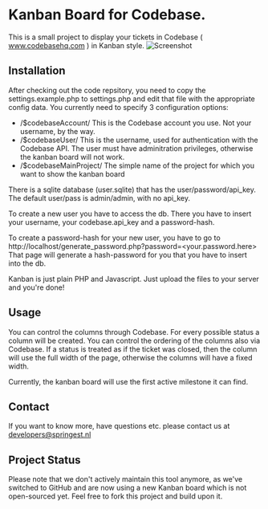 Kanban Board for Codebase. 
======

This is a small project to display your tickets in Codebase ( www.codebasehq.com ) in Kanban style.
![Screenshot](https://img.skitch.com/20110421-nyyty951c1qr7ttqj2623wujdy.png)

Installation
------------

After checking out the code repsitory, you need to copy the settings.example.php to settings.php and edit that file with the appropriate config data. You currently need to specify 3 configuration options:

* /$codebaseAccount/ This is the Codebase account you use. Not your username, by the way.
* /$codebaseUser/ This is the username, used for authentication with the Codebase API. The user must have adminitration privileges, otherwise the kanban board will not work.
* /$codebaseMainProject/ The simple name of the project for which you want to show the kanban board

There is a sqlite database (user.sqlite) that has the user/password/api_key. 
The default user/pass is admin/admin, with no api_key.

To create a new user you have to access the db. There you have to insert
your username, your codebase.api_key and a password-hash.

To create a password-hash for your new user, you have to go to http://localhost/generate_password.php?password=<your.password.here> 
That page will generate a hash-password for you that you have to insert into the db.

Kanban is just plain PHP and Javascript. Just upload the files to your server and you're done!

Usage
-----

You can control the columns through Codebase. For every possible status a column will be created. You can control the ordering of the columns also via Codebase. If a status is treated as if the ticket was closed, then the column will use the full width of the page, otherwise the columns will have a fixed width.

Currently, the kanban board will use the first active milestone it can find.

Contact
-------

If you want to know more, have questions etc. please contact us at developers@springest.nl

Project Status
-------
Please note that we don't actively maintain this tool anymore, as we've switched to GitHub and are now using a new Kanban board which is not open-sourced yet.
Feel free to fork this project and build upon it.
